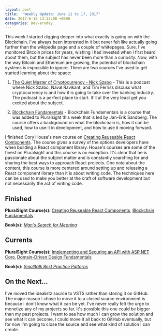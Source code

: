 ```yaml
---
layout: post
title:  "Weekly Update: June 11 to 17, 2017"
date: 2017-6-18 13:12:00 +0000
categories: Dev-eryday
---
```

This week I started digging deeper into what exactly is going on with the Blockchain. I've always been interested in it but never felt like actually going further than the wikipedia page and a couple of whitepages. Sure, I've monitored Bitcoin prices for years, wishing I had invested when I first heard about them, but the subject has never been more than a curiosity. Now, with the way Bitcoin and Ethereum are growing, the potential of blockchain systems is impossible to ignore. There are two sources I've used to get started learning about the space:
  1. [The Quiet Master of Cryptocurrency - Nick Szabo][pod] - This is a podcast where Nick Szabo, Naval Ravikant, and Tim Ferriss discuss what cryptocurrency is and how it is going to take over the banking industry. The podcast is a perfect place to start. It'll at the very least get you excited about the subject.
  
  2. [Blockchain Fundamentals][block] - Blockchain Fundamentals is a course that was added to Pluralsight this week that is led by Jan-Erik Sandberg. The course offers a background on what the blockchain is, how it can be used, how to use it in development, and how to use it moving forward.

I finished Cory House's new course on [Creating Reuseable React Components][comp]. The course gives a survey of the options developers have when building a React component library. House's courses are some of the finest on Pluralsight and this course is no exception. It's clear that he is passionate about the subject matter and is constantly searching for and sharing the best ways to approach React projects. One note about the content, this course is more centered around setting up and releasing a React component library than it is about writing code. The techniques here can be used to make you better at the craft of software development but not necessarily the act of writing code.

Finished
--------
**PluralSight Course(s):** [Creating Reuseable React Components][comp], [Blockchain Fundamentals][block]

**Book(s):** *[Man's Search for Meaning][man]*

Currents
--------
**PluralSight Course(s):** [Implementing and Securing an API with ASP.NET Core][core], [Domain-Driven Design Fundamentals][ddd] 

**Book(s):** *[Smalltalk Best Practice Patterns][sbp]*

On the Next...
--------
I've moved the idealistz source to VSTS rather than storing it on GitHub. The major reason I chose to move it to a closed source environment is because I don't know what it can be yet. I've never really felt the urge to monetize any of my projects so far. It's possible this one could be bigger than my past projects. I want to see how much I can grow the solution and see what it can become. I could move it all back to GitHub eventually, but for now I'm going to close the source and see what kind of solution I can create.

[core]: https://app.pluralsight.com/library/courses/aspdotnetcore-implementing-securing-api/table-of-contents
[sbp]: https://www.amazon.com/Smalltalk-Best-Practice-Patterns-Kent/dp/013476904X
[ddd]: https://app.pluralsight.com/library/courses/domain-driven-design-fundamentals/table-of-contents
[ar]: https://app.pluralsight.com/library/courses/advanced-redux/table-of-contents
[comp]: https://app.pluralsight.com/library/courses/react-creating-reusable-components/table-of-contents
[man]: https://www.amazon.com/Mans-Search-Meaning-Viktor-Frankl-ebook/dp/B009U9S6FI/ref=sr_1_1?ie=UTF8&qid=1497233710&sr=8-1&keywords=man%27s+search+for+meaning
[block]: https://app.pluralsight.com/library/courses/blockchain-fundamentals/table-of-contents
[pod]: http://tim.blog/2017/06/04/nick-szabo/